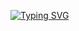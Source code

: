 [![Typing SVG](https://readme-typing-svg.demolab.com?font=Maven+Pro&pause=1000&center=true&lines=Miko%C5%82aj+J%C3%B3%C5%BAwik;Python+Developer)](https://git.io/typing-svg)
<!--
**TheShadowKing19/TheShadowKing19** is a ✨ _special_ ✨ repository because its `README.md` (this file) appears on your GitHub profile.

Here are some ideas to get you started:

- 🔭 I’m currently working on ...
- 🌱 I’m currently learning ...
- 👯 I’m looking to collaborate on ...
- 🤔 I’m looking for help with ...
- 💬 Ask me about ...
- 📫 How to reach me: ...
- 😄 Pronouns: ...
- ⚡ Fun fact: ...
-->
